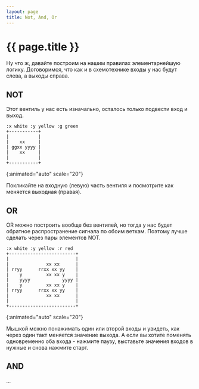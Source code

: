 ```yaml
---
layout: page
title: Not, And, Or
---
```

# {{ page.title }}

Ну что ж, давайте построим на нашим правилах элементарнейшую логику. Договоримся, что как и в схемотехнике входы у нас будут слева, а выходы справа.

## NOT

Этот вентиль у нас есть изначально, осталось только подвести вход и выход.

```layout
:x white :y yellow :g green
+-----------+
|           |
|    xx     |
| ggxx yyyy |
|    xx     |
|           |
+-----------+
```
{:animated="auto" scale="20"}

Покликайте на входную (левую) часть вентиля и посмотрите как меняется выходная (правая).

## OR

OR можно построить вообще без вентилей, но тогда у нас будет обратное распространение сигнала по обоим веткам. Поэтому лучше сделать через пары элементов NOT.

```layout
:x white :y yellow :r red
+-------------------------+
|                         |
|              xx xx      |
| rryy      rrxx xx yy    |
|    y         xx xx y    |
|    yyyy            yyyy |
|    y         xx xx y    |
| rryy      rrxx xx yy    |
|              xx xx      |
|                         |
+-------------------------+
```
{:animated="auto" scale="20"}

Мышкой можно понажимать один или второй входы и увидеть, как через один такт меняется значение выхода. А если вы хотите поменять одновременно оба входа - нажмите паузу, выставьте значения входов в нужные и снова нажмите старт.


## AND

...